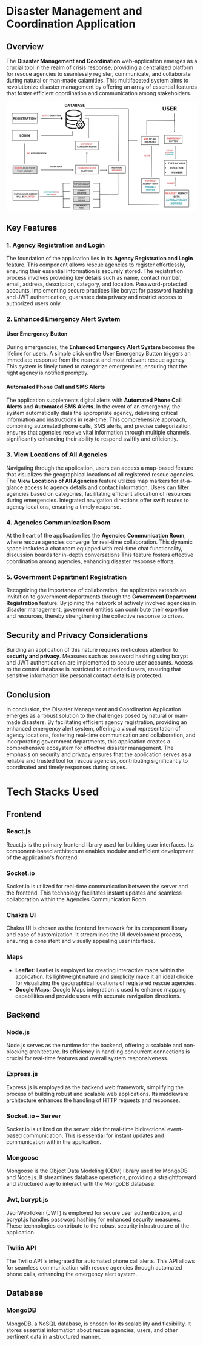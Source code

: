 # Disaster Management and Coordination Application

## Overview

The **Disaster Management and Coordination** web-application emerges as a crucial tool in the realm of crisis response, providing a centralized platform for rescue agencies to seamlessly register, communicate, and collaborate during natural or man-made calamities. This multifaceted system aims to revolutionize disaster management by offering an array of essential features that foster efficient coordination and communication among stakeholders.

![Use Case Diagram](./SIHUseCase.jpg "Use Case Diagram")


## Key Features

### 1. Agency Registration and Login

The foundation of the application lies in its **Agency Registration and Login** feature. This component allows rescue agencies to register effortlessly, ensuring their essential information is securely stored. The registration process involves providing key details such as name, contact number, email, address, description, category, and location. Password-protected accounts, implementing secure practices like bcrypt for password hashing and JWT authentication, guarantee data privacy and restrict access to authorized users only.

### 2. Enhanced Emergency Alert System

#### User Emergency Button

During emergencies, the **Enhanced Emergency Alert System** becomes the lifeline for users. A simple click on the User Emergency Button triggers an immediate response from the nearest and most relevant rescue agency. This system is finely tuned to categorize emergencies, ensuring that the right agency is notified promptly.

#### Automated Phone Call and SMS Alerts

The application supplements digital alerts with **Automated Phone Call Alerts** and **Automated SMS Alerts**. In the event of an emergency, the system automatically dials the appropriate agency, delivering critical information and instructions in real-time. This comprehensive approach, combining automated phone calls, SMS alerts, and precise categorization, ensures that agencies receive vital information through multiple channels, significantly enhancing their ability to respond swiftly and efficiently.

### 3. View Locations of All Agencies

Navigating through the application, users can access a map-based feature that visualizes the geographical locations of all registered rescue agencies. The **View Locations of All Agencies** feature utilizes map markers for at-a-glance access to agency details and contact information. Users can filter agencies based on categories, facilitating efficient allocation of resources during emergencies. Integrated navigation directions offer swift routes to agency locations, ensuring a timely response.

### 4. Agencies Communication Room

At the heart of the application lies the **Agencies Communication Room**, where rescue agencies converge for real-time collaboration. This dynamic space includes a chat room equipped with real-time chat functionality, discussion boards for in-depth conversations This feature fosters effective coordination among agencies, enhancing disaster response efforts.

### 5. Government Department Registration

Recognizing the importance of collaboration, the application extends an invitation to government departments through the **Government Department Registration** feature. By joining the network of actively involved agencies in disaster management, government entities can contribute their expertise and resources, thereby strengthening the collective response to crises.

## Security and Privacy Considerations

Building an application of this nature requires meticulous attention to **security and privacy**. Measures such as password hashing using bcrypt and JWT authentication are implemented to secure user accounts. Access to the central database is restricted to authorized users, ensuring that sensitive information like personal contact details is protected.

## Conclusion

In conclusion, the Disaster Management and Coordination Application emerges as a robust solution to the challenges posed by natural or man-made disasters. By facilitating efficient agency registration, providing an enhanced emergency alert system, offering a visual representation of agency locations, fostering real-time communication and collaboration, and incorporating government departments, this application creates a comprehensive ecosystem for effective disaster management. The emphasis on security and privacy ensures that the application serves as a reliable and trusted tool for rescue agencies, contributing significantly to coordinated and timely responses during crises.


# Tech Stacks Used

## Frontend

### React.js
React.js is the primary frontend library used for building user interfaces. Its component-based architecture enables modular and efficient development of the application's frontend.

### Socket.io
Socket.io is utilized for real-time communication between the server and the frontend. This technology facilitates instant updates and seamless collaboration within the Agencies Communication Room.

### Chakra UI
Chakra UI is chosen as the frontend framework for its component library and ease of customization. It streamlines the UI development process, ensuring a consistent and visually appealing user interface.

### Maps
- **Leaflet**: Leaflet is employed for creating interactive maps within the application. Its lightweight nature and simplicity make it an ideal choice for visualizing the geographical locations of registered rescue agencies.
- **Google Maps**: Google Maps integration is used to enhance mapping capabilities and provide users with accurate navigation directions.

## Backend

### Node.js
Node.js serves as the runtime for the backend, offering a scalable and non-blocking architecture. Its efficiency in handling concurrent connections is crucial for real-time features and overall system responsiveness.

### Express.js
Express.js is employed as the backend web framework, simplifying the process of building robust and scalable web applications. Its middleware architecture enhances the handling of HTTP requests and responses.

### Socket.io – Server
Socket.io is utilized on the server side for real-time bidirectional event-based communication. This is essential for instant updates and communication within the application.

### Mongoose
Mongoose is the Object Data Modeling (ODM) library used for MongoDB and Node.js. It streamlines database operations, providing a straightforward and structured way to interact with the MongoDB database.

### Jwt, bcrypt.js
JsonWebToken (JWT) is employed for secure user authentication, and bcrypt.js handles password hashing for enhanced security measures. These technologies contribute to the robust security infrastructure of the application.

### Twilio API
The Twilio API is integrated for automated phone call alerts. This API allows for seamless communication with rescue agencies through automated phone calls, enhancing the emergency alert system.

## Database

### MongoDB
MongoDB, a NoSQL database, is chosen for its scalability and flexibility. It stores essential information about rescue agencies, users, and other pertinent data in a structured manner.


